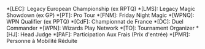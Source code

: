 *[LEC]: Legacy European Championship (ex RPTQ)
*[LMS]: Legacy Magic Showdown (ex GP)
*[PT]: Pro Tour
*[FNM]: Friday Night Magic
*[WPNQ]: WPN Qualifier (ex PPTQ)
*[CdF]: Championnat de France
*[DC]: Duel Commander
*[WPN]: Wizards Play Network
*[TO]: Tournament Organizer
*[HJ]: Head Judge
*[PAF]: Participation Aux Frais (Prix d'entrée)
*[PMR]: Personne à Mobilité Réduite
